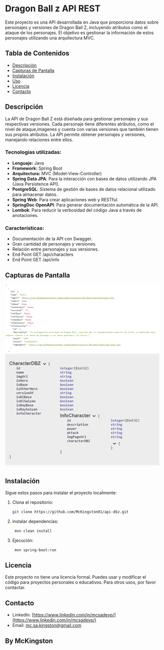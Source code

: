 # Dragon Ball z API REST
Este proyecto es una API desarrollada en Java que proporciona datos sobre personajes y versiones de Dragon Ball Z, incluyendo atributos como el ataque de los personajes. El objetivo es gestionar la información de estos personajes utilizando una arquitectura MVC.

## Tabla de Contenidos

- [Descripción](#descripción)
- [Capturas de Pantalla](#capturas-de-pantalla)
- [Instalación](#instalación)
- [Uso](#uso)
- [Licencia](#licencia)
- [Contacto](#contacto)

## Descripción
La API de Dragon Ball Z está diseñada para gestionar personajes y sus respectivas versiones. Cada personaje tiene diferentes atributos, como el nivel de ataque,imagenes y cuenta con varias versiones que también tienen sus propios atributos. La API permite obtener personajes y versiones, manejando relaciones entre ellos.

### Tecnologías utilizadas:

- **Lenguaje:** Java
- **Framework:** Spring Boot
- **Arquitectura:** MVC (Model-View-Controller)
- **Spring Data JPA**: Para la interacción con bases de datos utilizando JPA (Java Persistence API).
- **PostgreSQL**: Sistema de gestión de bases de datos relacional utilizado para almacenar datos.
- **Spring Web**: Para crear aplicaciones web y RESTful.
- **SpringDoc OpenAPI**: Para generar documentación automática de la API.
- **Lombok**: Para reducir la verbosidad del código Java a través de anotaciones.

### Características:

- Documentación de la API con Swagger.
- Gran cantidad de personajes y versiones.
- Relación entre personajes y sus versiones.
- End Point GET /api/characters
- End Point GET /api/info


## Capturas de Pantalla

![Interfaz Principal](./src/main/resources/images/6.png)
![Interacción con el Asistente](./src/main/resources/images/4.png)

## Instalación

Sigue estos pasos para instalar el proyecto localmente:

1. Clona el repositorio:
   ```bash
   git clone https://github.com/McKingston01/api-dbz.git

2. Instalar dependencias:
   ```bash
    mvn clean install

2. Ejecución:
   ```bash
    mvn spring-boot:run

## Licencia
Este proyecto no tiene una licencia formal. Puedes usar y modificar el código para proyectos personales o educativos. Para otros usos, por favor contactar.

## Contacto
- LinkedIn: [https://www.linkedin.com/in/mcsadevp/](https://www.linkedin.com/in/mcsadevp/)
- Email: mc.sa.kingston@gmail.com

## By McKingston
